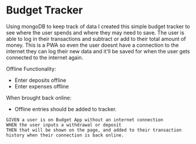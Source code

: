# Budget Tracker

Using mongoDB to keep track of data I created this simple budget tracker to see where the user spends and where they may need to save. The user is able to log in their transactions and subtract or add to their total amount of money. This is a PWA so even the user doesnt have a connection to the internet they can log their new data and it'll be saved for when the user gets connected to the internet again.

Offline Functionality:

  * Enter deposits offline
  * Enter expenses offline

When brought back online:

  * Offline entries should be added to tracker.


```
GIVEN a user is on Budget App without an internet connection
WHEN the user inputs a withdrawal or deposit
THEN that will be shown on the page, and added to their transaction history when their connection is back online.
```